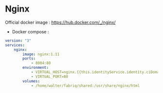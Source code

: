 Nginx
============

Official docker image : https://hub.docker.com/_/nginx/


* Docker compose :

```yml
version: "3"
services:
    nginx:
        image: nginx:1.11
        ports:
            - 8084:80
        environment:
            - VIRTUAL_HOST=nginx.{{this.identityService.identity.ciDomain}}
            - VIRTUAL_PORT=80            
        volumes:
            - /home/walter/fabriq/shared:/usr/share/nginx/html
```